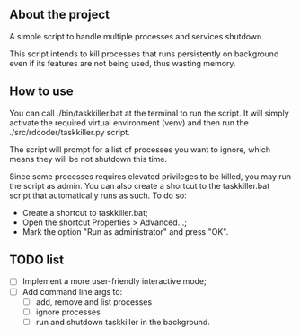 ## About the project

A simple script to handle multiple processes and services shutdown.

This script intends to kill processes that runs persistently on background even
if its features are not being used, thus wasting memory.


## How to use

You can call ./bin/taskkiller.bat at the terminal to run the script. It will
simply activate the required virtual environment (venv) and then run the
./src/rdcoder/taskkiller.py script.

The script will prompt for a list of processes you want to ignore, which means
they will be not shutdown this time.

Since some processes requires elevated privileges to be killed, you may run the
script as admin. You can also create a shortcut to the taskkiller.bat script
that automatically runs as such. To do so:

- Create a shortcut to taskkiller.bat;
- Open the shortcut Properties > Advanced...;
- Mark the option "Run as administrator" and press "OK".


## TODO list

- [ ] Implement a more user-friendly interactive mode;
- [ ] Add command line args to:
    - [ ] add, remove and list processes
    - [ ] ignore processes
    - [ ] run and shutdown taskkiller in the background.